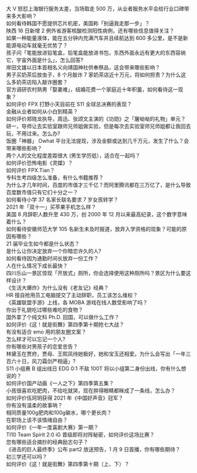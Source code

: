 大 V 怒怼上海银行服务太差，当场取走 500 万，从业者服务水平会给行业口碑带来多大影响？  
如何看待韩国不愿提供芯片机密，美国称「别逼我走那一步」？  
陕西 16 日新增 2 例外省游客核酸检测阳性病例，还有哪些信息值得关注？  
如果一种能量液体，能在五分钟内充满汽车并且续航达到 600 多公里，是不是新能源电动车就毫无优势了？  
孩子问「笔能放进铅笔盒，铅笔盒能放进书包，东西外面永远有更大的东西容纳它，宇宙外面是什么」，怎么回答?  
岸田文雄以日本首相名义向靖国神社供奉祭品，这会带来哪些影响？  
男子买奶茶后放虫子，8 个月敲诈 7 家奶茶店近十万元，将如何担责？为什么这么多奶茶店陷入敲诈圈套？  
官方调研农村熟男「娶妻难」，结婚花费一个家庭近十年积蓄，如何看待这一现象？  
如何评价 FPX 打野小天目前在 S11 全球总决赛的表现？  
金融从业者如何从小白到精英？  
如何评价郑晓龙执导，周迅、张颂文主演的《功勋》之「屠呦呦的礼物」单元？  
研一，导师让去实验室跟师兄师姐做实验，但是每次去实验室师兄师姐都让我回去玩，不用过来。怎么办?  
饭圈「神器」 Owhat 平台无法提现，涉及金额或达到几千万元，发生了什么？会带来哪些影响？  
两个人的文化程度差距很大 (男生学历低），适合在一起吗？  
如何评价恐怖电影《灵媒》？  
如何评价 FPX.Tian？  
专科生考四级怎么准备，有什么书籍推荐？  
为什么才几年时间，百度的市值才三千亿？而阿里腾讯都在三万亿了，是什么导致百度数市值只有它们十分之一？  
如何看待小学 37 名家长联名要求 7 岁女孩转学？  
2021 年「双十一」买苹果手机怎么样？  
美国 8 月辞职人数升至 430 万，创 2000 年 12 月以来最高纪录，这个数字意味着什么？  
如何看待安徽师范大学 105 名新生未及时报道，放弃入学资格的现象？可能的原因有哪些？  
21 届毕业生如今都是什么状态？  
是什么让你决定放弃一个你暗恋许久的人?  
如何看待因为通勤时间长放弃一份工作？  
人在什么情况下成长最快？  
四川乐山一景区惊现「开放式」厕所，你会选择使用这种厕所吗？景区为什么要这样设计？  
《生活大爆炸》为什么没有《老友记》经典？  
HR 擅自抢用员工电脑提交了主动辞职，员工该怎么维权？  
《英雄联盟手游》上线，各 MOBA 游戏在线人数受影响了吗？  
你出于礼貌吃过哪些难吃的食物？  
国外拿了个纯文科 Ph.D. 回国，可以做什么工作？  
如何评价《这！就是街舞》第四季第十期抢七大战？  
有没有适合 emo 用的朋友圈文案？  
怎么样才可以忘记一个人?  
你有哪些对男孩子的恋爱忠告？  
林黛玉在贾府，贾母、王熙凤待她极好，她和宝玉还相爱。为什么会写出「一年三百六十日，风刀霜剑严相逼」?  
S11 小组赛 B 组出线日 EDG 0:1 不敌 100T 将以小组第二身份出线，你有什么想说的？  
如何评价国产动画《一人之下》第四季第五集？  
小孩很喜欢吃肥肉，不给吃就哭，现在胖得眼睛都眯成了一条线，怎么办？  
如何评价伍珂玥获得 2021 年《中国好声音》冠军？  
你有没有温柔的故事呐？  
相同质量100g肥肉和100g碳水，哪个更长肉？  
在职场上该不该情绪自由？  
如何评价《一年一度喜剧大赛》第一期？  
TI10 Team Spirit 2:0 iG 晋级即将对阵秘密，如何评价这场比赛？  
您有哪些适合摘抄的经典励志句子？  
《进击的巨人最终季》公布 part2 放送预告，1 月 9 日首播，你有哪些期待？  
初三学还可以吗？  
如何评价《这！就是街舞》第四季第十期（上、下）？  
